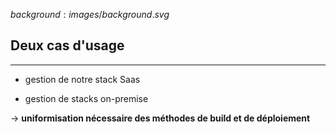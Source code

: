 $background:images/background.svg$
## Deux cas d'usage
---
* gestion de notre stack Saas

* gestion de stacks on-premise
  
-> **uniformisation nécessaire des méthodes de build et de déploiement**
